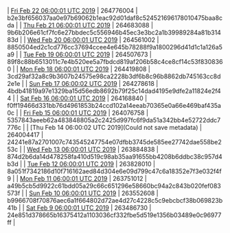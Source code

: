 | [Fri Feb 22 06:00:01 UTC 2019](https://transfer.sh/cp2Ws/dashninja-dbdump-20190222070001.tar.bz2) | 264776004 | b2e3bf656037aa0e97b69062b1eac92d01daf8c524521696178010475baa8cda | 
| [Thu Feb 21 06:00:01 UTC 2019](https://transfer.sh/2HIoL/dashninja-dbdump-20190221070001.tar.bz2) | 264683088 | 9b6b206e61cf7fc6e27bbdec5c556946b45ec3e3bc2a1b39989284a81b31483d | 
| [Wed Feb 20 06:00:01 UTC 2019](https://transfer.sh/XZMmP/dashninja-dbdump-20190220070001.tar.bz2) | 264561002 | 8850504ed2c1cd776cc37694ccee4e645b78288f9a1800296d41d1c1a126a5a9 | 
| [Tue Feb 19 06:00:01 UTC 2019](https://transfer.sh/DFjlI/dashninja-dbdump-20190219070001.tar.bz2) | 264507673 | 89f8c88b6513011c7e4b520ee5a7fbdcd819af206b58c4ce8cf14c53f8308360 | 
| [Mon Feb 18 06:00:01 UTC 2019](https://transfer.sh/H455i/dashninja-dbdump-20190218070001.tar.bz2) | 264419808 | 3cd29af32a8c9b3607b24575e98ca2228b3df6b8c96b8862db745163cc8d2e1e | 
| [Sun Feb 17 06:00:02 UTC 2019](https://transfer.sh/lwwii/dashninja-dbdump-20190217070002.tar.bz2) | 264278618 | 4bdb41819a97e1329ba15d56edb8692b79f25c14dad4195e9dfe2a11824e2f44 | 
| [Sat Feb 16 06:00:01 UTC 2019](https://transfer.sh/HDxV2/dashninja-dbdump-20190216070001.tar.bz2) | 264168840 | f0ff19466d331bb76d4961853b24ccd102a14eeab70365e0a66e469baf435a0c | 
| [Fri Feb 15 06:00:01 UTC 2019](https://transfer.sh/A50GB/dashninja-dbdump-20190215070001.tar.bz2) | 264076758 | 5357843aeeb62a483848805a2c2425d997fc6f9da51a342bb4e52722ddc7776c | 
| [Thu Feb 14 06:00:02 UTC 2019](Could not save metadata) | 264004417 | 24241e87a2701007c743545247754e07dfbb3745de585ee27742dae558be253c | 
| [Wed Feb 13 06:00:01 UTC 2019](https://transfer.sh/jQQRI/dashninja-dbdump-20190213070001.tar.bz2) | 263884838 | 874d2b6da14d478258fa410d519c98ab35aa91655bb4208b6ddbc38c957d4b3d | 
| [Tue Feb 12 06:00:01 UTC 2019](https://transfer.sh/VPYag/dashninja-dbdump-20190212070001.tar.bz2) | 263828010 | 8a051f7342186d10f716162aed84d304e6e09d799c47c6a18352e7f3e032f4f9 | 
| [Mon Feb 11 06:00:01 UTC 2019](https://transfer.sh/wXsHa/dashninja-dbdump-20190211070001.tar.bz2) | 263751012 | a49b5cb5d9922c61bdd05a29c66c651296e58660bc94a2c843b020fef083573f | 
| [Sun Feb 10 06:00:01 UTC 2019](https://transfer.sh/xPXHG/dashninja-dbdump-20190210070001.tar.bz2) | 263552608 | b9966708f70876aec6a1f664802d72ae4d27c4228c5c9ebcbcf38b069823b41b | 
| [Sat Feb  9 06:00:01 UTC 2019](https://transfer.sh/i5Jrx/dashninja-dbdump-20190209070001.tar.bz2) | 263486730 | 24e851d378665b16375412a1103036cf332fbe5d519e1356b03489e0c96977ff | 
